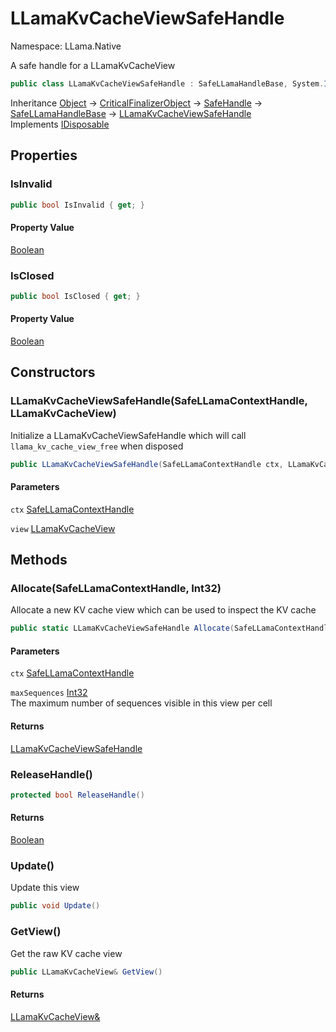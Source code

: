 # LLamaKvCacheViewSafeHandle

Namespace: LLama.Native

A safe handle for a LLamaKvCacheView

```csharp
public class LLamaKvCacheViewSafeHandle : SafeLLamaHandleBase, System.IDisposable
```

Inheritance [Object](https://docs.microsoft.com/en-us/dotnet/api/system.object) → [CriticalFinalizerObject](https://docs.microsoft.com/en-us/dotnet/api/system.runtime.constrainedexecution.criticalfinalizerobject) → [SafeHandle](https://docs.microsoft.com/en-us/dotnet/api/system.runtime.interopservices.safehandle) → [SafeLLamaHandleBase](./llama.native.safellamahandlebase.md) → [LLamaKvCacheViewSafeHandle](./llama.native.llamakvcacheviewsafehandle.md)<br>
Implements [IDisposable](https://docs.microsoft.com/en-us/dotnet/api/system.idisposable)

## Properties

### **IsInvalid**

```csharp
public bool IsInvalid { get; }
```

#### Property Value

[Boolean](https://docs.microsoft.com/en-us/dotnet/api/system.boolean)<br>

### **IsClosed**

```csharp
public bool IsClosed { get; }
```

#### Property Value

[Boolean](https://docs.microsoft.com/en-us/dotnet/api/system.boolean)<br>

## Constructors

### **LLamaKvCacheViewSafeHandle(SafeLLamaContextHandle, LLamaKvCacheView)**

Initialize a LLamaKvCacheViewSafeHandle which will call `llama_kv_cache_view_free` when disposed

```csharp
public LLamaKvCacheViewSafeHandle(SafeLLamaContextHandle ctx, LLamaKvCacheView view)
```

#### Parameters

`ctx` [SafeLLamaContextHandle](./llama.native.safellamacontexthandle.md)<br>

`view` [LLamaKvCacheView](./llama.native.llamakvcacheview.md)<br>

## Methods

### **Allocate(SafeLLamaContextHandle, Int32)**

Allocate a new KV cache view which can be used to inspect the KV cache

```csharp
public static LLamaKvCacheViewSafeHandle Allocate(SafeLLamaContextHandle ctx, int maxSequences)
```

#### Parameters

`ctx` [SafeLLamaContextHandle](./llama.native.safellamacontexthandle.md)<br>

`maxSequences` [Int32](https://docs.microsoft.com/en-us/dotnet/api/system.int32)<br>
The maximum number of sequences visible in this view per cell

#### Returns

[LLamaKvCacheViewSafeHandle](./llama.native.llamakvcacheviewsafehandle.md)<br>

### **ReleaseHandle()**

```csharp
protected bool ReleaseHandle()
```

#### Returns

[Boolean](https://docs.microsoft.com/en-us/dotnet/api/system.boolean)<br>

### **Update()**

Update this view

```csharp
public void Update()
```

### **GetView()**

Get the raw KV cache view

```csharp
public LLamaKvCacheView& GetView()
```

#### Returns

[LLamaKvCacheView&](./llama.native.llamakvcacheview&.md)<br>
